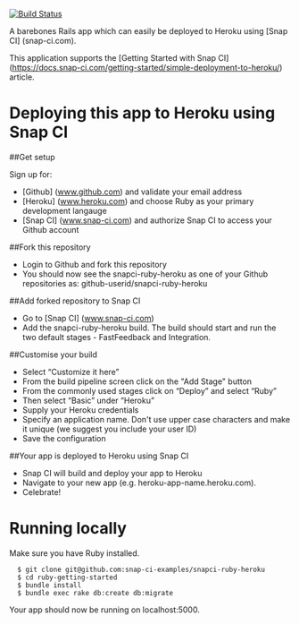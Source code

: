 [![Build Status](https://snap-ci.com/snap-ci-examples/snapci-ruby-heroku/branch/master/build_image)](https://snap-ci.com/snap-ci-examples/snapci-ruby-heroku/branch/master)

A barebones Rails app which can easily be deployed to Heroku using [Snap CI] (snap-ci.com).

This application supports the [Getting Started with Snap CI] (https://docs.snap-ci.com/getting-started/simple-deployment-to-heroku/) article.

# Deploying this app to Heroku using Snap CI

##Get setup 

Sign up for:
* [Github] (www.github.com) and validate your email address
* [Heroku] (www.heroku.com) and choose Ruby as your primary development langauge
* [Snap CI] (www.snap-ci.com) and authorize Snap CI to access your Github account

##Fork this repository 

* Login to Github and fork this repository
* You should now see the snapci-ruby-heroku as one of your Github repositories as: github-userid/snapci-ruby-heroku

##Add forked repository to Snap CI

* Go to [Snap CI] (www.snap-ci.com)
* Add the snapci-ruby-heroku build. The build should start and run the two default stages - FastFeedback and Integration. 

##Customise your build

* Select “Customize it here” 
* From the build pipeline screen click on the "Add Stage" button 
* From the commonly used stages click on “Deploy” and select “Ruby” 
* Then select “Basic” under “Heroku” 
* Supply your Heroku credentials
* Specify an application name. Don't use upper case characters and make it unique (we suggest you include your user ID)
* Save the configuration


##Your app is deployed to Heroku using Snap CI

* Snap CI will build and deploy your app to Heroku
* Navigate to your new app (e.g. heroku-app-name.heroku.com).  
* Celebrate!

# Running locally

Make sure you have Ruby installed. 

      $ git clone git@github.com:snap-ci-examples/snapci-ruby-heroku
      $ cd ruby-getting-started
      $ bundle install
      $ bundle exec rake db:create db:migrate

Your app should now be running on localhost:5000.
